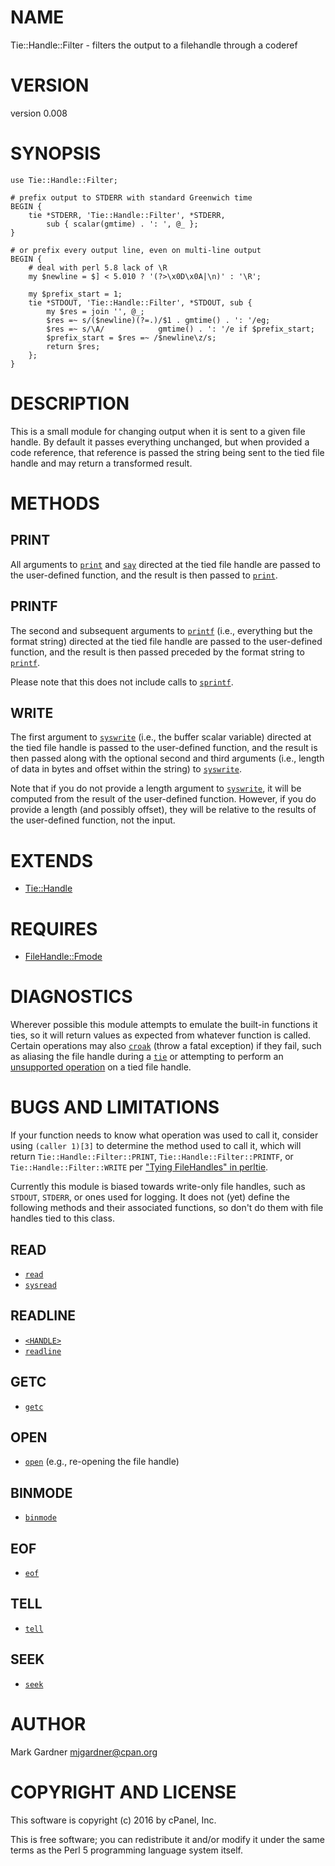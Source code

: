 # NAME

Tie::Handle::Filter - filters the output to a filehandle through a coderef

# VERSION

version 0.008

# SYNOPSIS

    use Tie::Handle::Filter;

    # prefix output to STDERR with standard Greenwich time
    BEGIN {
        tie *STDERR, 'Tie::Handle::Filter', *STDERR,
            sub { scalar(gmtime) . ': ', @_ };
    }

    # or prefix every output line, even on multi-line output
    BEGIN {
        # deal with perl 5.8 lack of \R
        my $newline = $] < 5.010 ? '(?>\x0D\x0A|\n)' : '\R';

        my $prefix_start = 1;
        tie *STDOUT, 'Tie::Handle::Filter', *STDOUT, sub {
            my $res = join '', @_;
            $res =~ s/($newline)(?=.)/$1 . gmtime() . ': '/eg;
            $res =~ s/\A/            gmtime() . ': '/e if $prefix_start;
            $prefix_start = $res =~ /$newline\z/s;
            return $res;
        };
    }

# DESCRIPTION

This is a small module for changing output when it is sent to a given
file handle. By default it passes everything unchanged, but when
provided a code reference, that reference is passed the string being
sent to the tied file handle and may return a transformed result.

# METHODS

## PRINT

All arguments to [`print`](https://metacpan.org/pod/perlfunc#print) and [`say`](https://metacpan.org/pod/perlfunc#say)
directed at the tied file handle are passed to the user-defined
function, and the result is then passed to [`print`](https://metacpan.org/pod/perlfunc#print).

## PRINTF

The second and subsequent arguments to [`printf`](https://metacpan.org/pod/perlfunc#printf)
(i.e., everything but the format string) directed at the tied file
handle are passed to the user-defined function, and the result is then
passed preceded by the format string to [`printf`](https://metacpan.org/pod/perlfunc#printf).

Please note that this does not include calls to
[`sprintf`](https://metacpan.org/pod/perlfunc#sprintf).

## WRITE

The first argument to [`syswrite`](https://metacpan.org/pod/perlfunc#syswrite) (i.e., the buffer
scalar variable) directed at the tied file handle is passed to the
user-defined function, and the result is then passed along with the
optional second and third arguments (i.e., length of data in bytes and
offset within the string) to [`syswrite`](https://metacpan.org/pod/perlfunc#syswrite).

Note that if you do not provide a length argument to
[`syswrite`](https://metacpan.org/pod/perlfunc#syswrite), it will be computed from the result of
the user-defined function. However, if you do provide a length (and
possibly offset), they will be relative to the results of the
user-defined function, not the input.

# EXTENDS

- [Tie::Handle](https://metacpan.org/pod/Tie::Handle)

# REQUIRES

- [FileHandle::Fmode](https://metacpan.org/pod/FileHandle::Fmode)

# DIAGNOSTICS

Wherever possible this module attempts to emulate the built-in functions
it ties, so it will return values as expected from whatever function is
called. Certain operations may also [`croak`](https://metacpan.org/pod/Carp) (throw a fatal
exception) if they fail, such as aliasing the file handle during a
[`tie`](https://metacpan.org/pod/perlfunc#tie) or attempting to perform an
[unsupported operation](#bugs-and-limitations) on a tied file handle.

# BUGS AND LIMITATIONS

If your function needs to know what operation was used to call it,
consider using `(caller 1)[3]` to determine the method used to call
it, which will return `Tie::Handle::Filter::PRINT`,
`Tie::Handle::Filter::PRINTF`, or `Tie::Handle::Filter::WRITE` per
["Tying FileHandles" in perltie](https://metacpan.org/pod/perltie#Tying-FileHandles).

Currently this module is biased towards write-only file handles, such as
`STDOUT`, `STDERR`, or ones used for logging. It does not (yet) define
the following methods and their associated functions, so don't do them
with file handles tied to this class.

## READ

- [`read`](https://metacpan.org/pod/perlfunc#read)
- [`sysread`](https://metacpan.org/pod/perlfunc#sysread)

## READLINE

- [`<HANDLE>`](https://metacpan.org/pod/perlop#I-O-Operators)
- [`readline`](https://metacpan.org/pod/perlfunc#readline)

## GETC

- [`getc`](https://metacpan.org/pod/perlfunc#getc)

## OPEN

- [`open`](https://metacpan.org/pod/perlfunc#open) (e.g., re-opening the file handle)

## BINMODE

- [`binmode`](https://metacpan.org/pod/perlfunc#binmode)

## EOF

- [`eof`](https://metacpan.org/pod/perlfunc#eof)

## TELL

- [`tell`](https://metacpan.org/pod/perlfunc#tell)

## SEEK

- [`seek`](https://metacpan.org/pod/perlfunc#seek)

# AUTHOR

Mark Gardner <mjgardner@cpan.org>

# COPYRIGHT AND LICENSE

This software is copyright (c) 2016 by cPanel, Inc.

This is free software; you can redistribute it and/or modify it under
the same terms as the Perl 5 programming language system itself.
